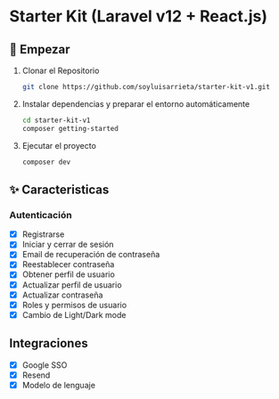 # Starter Kit (Laravel v12 + React.js)

## 🚀 Empezar

1. Clonar el Repositorio

   ```bash
   git clone https://github.com/soyluisarrieta/starter-kit-v1.git
   ```

2. Instalar dependencias y preparar el entorno automáticamente

   ```bash
   cd starter-kit-v1
   composer getting-started
   ```

3. Ejecutar el proyecto

   ```bash
   composer dev
   ```

## ✨ Caracteristicas

### Autenticación

- [x] Registrarse
- [x] Iniciar y cerrar de sesión
- [x] Email de recuperación de contraseña
- [x] Reestablecer contraseña
- [x] Obtener perfil de usuario
- [x] Actualizar perfil de usuario
- [x] Actualizar contraseña
- [x] Roles y permisos de usuario
- [x] Cambio de Light/Dark mode

## Integraciones

- [x] Google SSO
- [x] Resend
- [x] Modelo de lenguaje
